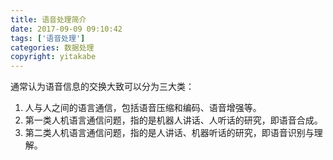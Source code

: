 ```yaml
---
title: 语音处理简介
date: 2017-09-09 09:10:42
tags: ['语音处理']
categories: 数据处理
copyright: yitakabe
---
```


通常认为语音信息的交换大致可以分为三大类：

 1. 人与人之间的语言通信，包括语音压缩和编码、语音增强等。
 2. 第一类人机语言通信问题，指的是机器人讲话、人听话的研究，即语音合成。
 3. 第二类人机语言通信问题，指的是人讲话、机器听话的研究，即语音识别与理解。

